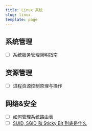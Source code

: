 ```yaml
---
title: Linux 系统
slug: linux
template: page
---
```


## 系统管理

- [ ] 系统服务管理简明指南

## 资源管理

- [ ] 进程资源控制原理与操作

## 网络&安全

- [ ] [如何管理系统路由表](/route-command/)
- [ ] [SUID, SGID 和 Sticky Bit 到底是什么](/linux-suid-guid-stick/)
